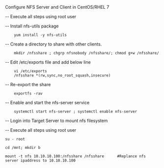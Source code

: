 Configure NFS Server and Client in CentOS/RHEL 7

-- Execute all steps using root user

-- Install nfs-utils package

		yum install -y nfs-utils

-- Create a directory to share with other clients.

		mkdir /nfsshare ; chgrp nfsnobody /nfsshare/; chmod g+w /nfsshare/


-- Edit /etc/exports file and add below line

		vi /etc/exports
		/nfsshare *(rw,sync,no_root_squash,insecure)

-- Re-export the share

		exportfs -rav

-- Enable and start the nfs-server service

		systemctl start nfs-server ; systemctl enable nfs-server


-- Login into Target Server to mount nfs filesystem

-- Execute all steps using root user

	su - root

	cd /mnt; mkdir b

	mount -t nfs 10.10.10.100:/nfsshare /nfsshare      #Replance nfs server ipaddress to 10.10.10.100
